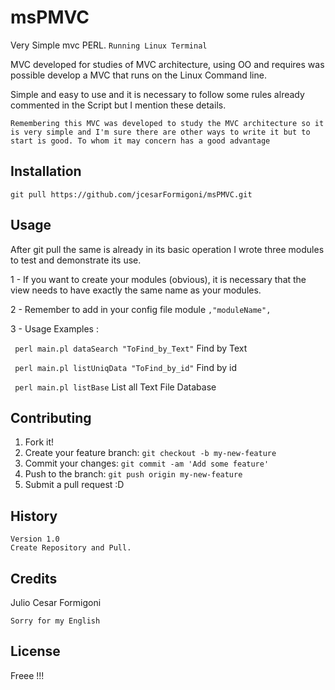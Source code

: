 # msPMVC
Very Simple mvc PERL. `Running Linux Terminal`

MVC developed for studies of MVC architecture, using OO and requires was possible develop a MVC that runs on the Linux Command line.

Simple and easy to use and it is necessary to follow some rules already commented in the Script but I mention these details. 

`Remembering this MVC was developed to study the MVC architecture so it is very simple and I'm sure there are other ways to write it but to start is good. To whom it may concern has a good advantage` 

## Installation
`git pull https://github.com/jcesarFormigoni/msPMVC.git`
## Usage
After git pull the same is already in its basic operation I wrote three modules to test and demonstrate its use. 

1 - If you want to create your modules (obvious), it is necessary that the view needs to have exactly the same name as your modules.

2 - Remember to add in your config file module `,"moduleName",`

3 - Usage Examples :

` perl main.pl dataSearch "ToFind_by_Text"` Find by Text

` perl main.pl listUniqData "ToFind_by_id"` Find by id

` perl main.pl listBase` List all Text File Database
## Contributing
1. Fork it!
2. Create your feature branch: `git checkout -b my-new-feature`
3. Commit your changes: `git commit -am 'Add some feature'`
4. Push to the branch: `git push origin my-new-feature`
5. Submit a pull request :D

## History
    Version 1.0
    Create Repository and Pull.
    
## Credits
Julio Cesar Formigoni

`Sorry for my English`
## License
Freee !!!
